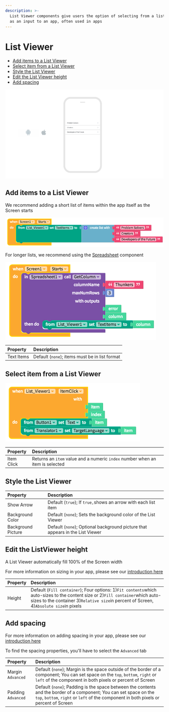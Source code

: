 ```yaml
---
description: >-
  List Viewer components give users the option of selecting from a list of items
  as an input to an app, often used in apps
---
```


# List Viewer

* [Add items to a List Viewer](list-viewer.md#add-items-to-a-list-viewer)
* [Select item from a List Viewer](list-viewer.md#select-item-from-a-list-viewer)
* [Style the List Viewer](list-viewer.md#style-the-list-viewer)
* [Edit the List Viewer height](list-viewer.md#edit-the-listviewer-height)
* [Add spacing](list-viewer.md#add-spacing)

![](../../../../.gitbook/assets/list-viewer-fig-1.png)

## Add items to a List Viewer

We recommend adding a short list of items within the app itself as the Screen starts

![](../../../../.gitbook/assets/list-viewer-fig-2.png)

For longer lists, we recommend using the [Spreadsheet](../data-storage/spreadsheet.md) component

![](../../../../.gitbook/assets/list-viewer-fig-3.png)

| Property | Description |
| :--- | :--- |
| Text Items | Default \(`none`\); items must be in list format |

## Select item from a List Viewer

![](../../../../.gitbook/assets/list-viewer-fig-4.png)

| Property | Description |
| :--- | :--- |
| Item Click | Returns an `item` value and a numeric `index` number when an item is selected |

## Style the List Viewer

| Property | Description |
| :--- | :--- |
| Show Arrow | Default \(`true`\); If `true,`shows an arrow with each list item |
| Background Color | Default \(`none`\); Sets the background color of the List Viewer |
| Background Picture | Default \(`none`\); Optional background picture that appears in the List Viewer |

## Edit the ListViewer height

A List Viewer automatically fill 100% of the Screen width

For more information on sizing in your app, please see our [introduction here​](../../intro-to-sizing.md)

| Property | Description |
| :--- | :--- |
| Height | Default \(`Fill container`\); Four options: 1\)`Fit contents`which auto-sizes to the content size or 2\)`Fill container`which auto-sizes to the container 3\)`Relative size`in percent of Screen, 4\)`Absolute size`in pixels |

## Add spacing

For more information on adding spacing in your app, please see our [introduction here](../../intro-to-spacing.md)

To find the spacing properties, you'll have to select the `Advanced` tab

| Property | Description |
| :--- | :--- |
| Margin `Advanced` | Default \(`none`\); Margin is the space outside of the border of a component; You can set space on the `top`, `bottom`, `right` or `left` of the component in both pixels or percent of Screen |
| Padding `Advanced` | Default \(`none`\); Padding is the space between the contents and the border of a component; You can set space on the `top`, `bottom`, `right` or `left` of the component in both pixels or percent of Screen |

